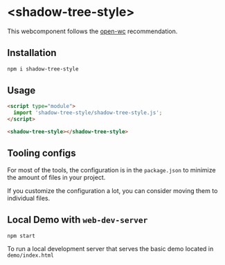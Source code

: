 # \<shadow-tree-style>

This webcomponent follows the [open-wc](https://github.com/open-wc/open-wc) recommendation.

## Installation

```bash
npm i shadow-tree-style
```

## Usage

```html
<script type="module">
  import 'shadow-tree-style/shadow-tree-style.js';
</script>

<shadow-tree-style></shadow-tree-style>
```



## Tooling configs

For most of the tools, the configuration is in the `package.json` to minimize the amount of files in your project.

If you customize the configuration a lot, you can consider moving them to individual files.

## Local Demo with `web-dev-server`

```bash
npm start
```

To run a local development server that serves the basic demo located in `demo/index.html`
